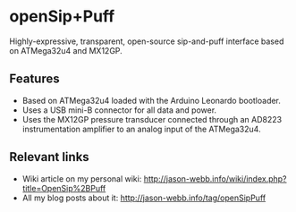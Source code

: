 # openSip+Puff

Highly-expressive, transparent, open-source sip-and-puff interface based on ATMega32u4 and MX12GP. 

## Features
* Based on ATMega32u4 loaded with the Arduino Leonardo bootloader.
* Uses a USB mini-B connector for all data and power.
* Uses the MX12GP pressure transducer connected through an AD8223 instrumentation amplifier to an analog input of the ATMega32u4.

## Relevant links
* Wiki article on my personal wiki: http://jason-webb.info/wiki/index.php?title=OpenSip%2BPuff
* All my blog posts about it: http://jason-webb.info/tag/openSipPuff